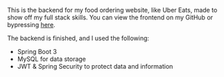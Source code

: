 This is the backend for my food ordering website, like Uber Eats, made to show off my full stack skills. You can view the frontend on my GitHub or bypressing [here](https://github.com/7seinfa/Food-Ordering-Application-Frontend/).

The backend is finished, and I used the following:
- Spring Boot 3
- MySQL for data storage
- JWT & Spring Security to protect data and information